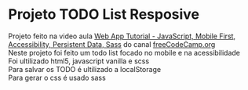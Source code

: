 # Projeto TODO List Resposive

Projeto feito na video aula [Web App Tutorial - JavaScript, Mobile First, Accessibility, Persistent Data, Sass](https://youtu.be/y51Cv4wnsPw) do canal [freeCodeCamp.org](https://www.youtube.com/channel/UC8butISFwT-Wl7EV0hUK0BQ)  
Neste projeto foi feito um todo list focado no mobile e na acessibilidade  
Foi ultilizado html5, javascript vanilla e scss  
Para salvar os TODO é ultilizado a localStorage  
Para gerar o css é usado sass  
